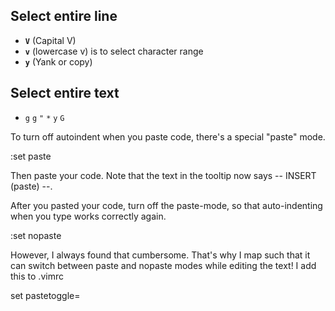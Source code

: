 ## Select entire line
- **`V`** (Capital V) 
- **`v`** (lowercase v) is to select character range    
- **`y`** (Yank or copy)     
     
## Select entire text
- `g` `g` `"` `*` `y` `G`


To turn off autoindent when you paste code, there's a special "paste" mode.

  :set paste

Then paste your code. Note that the text in the tooltip now says -- INSERT (paste) --.

After you pasted your code, turn off the paste-mode, so that auto-indenting when you type works correctly again.

:set nopaste

However, I always found that cumbersome. That's why I map <F3> such that it can switch between paste and nopaste modes while editing the text! I add this to .vimrc

set pastetoggle=<F3>